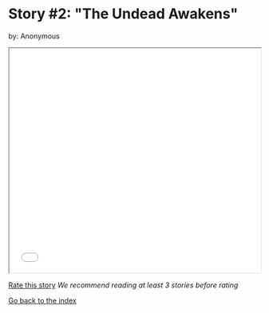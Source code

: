 # Story #2: "The Undead Awakens"
by: Anonymous


<iframe src="stories/02-The Undead Awakens.html" height="450px" width="100%"> </iframe>

[Rate this story](https://forms.gle/zbTTGuidhwvabMLT9) *We recommend reading at least 3 stories before rating*

[Go back to the index](index.md)

